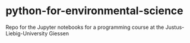 # python-for-environmental-science
Repo for the Jupyter notebooks for a programming course at the Justus-Liebig-University Giessen
